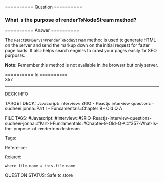 ========== Question ==========  

### What is the purpose of renderToNodeStream method?  

========== Answer ==========  

The `ReactDOMServer#renderToNodeStream` method is used to generate HTML on the server and send the markup down on the initial request for faster page loads. It also helps search engines to crawl your pages easily for SEO purposes.

**Note:** Remember this method is not available in the browser but only server.

========== Id ==========  
357

---

DECK INFO

TARGET DECK: Javascript::Interview::SRIQ - Reactjs interview questions - sudheer jonna::Part I - Fundamentals::Chapter 9 - Old Q A

FILE TAGS: #Javascript::#Interview::#SRIQ-Reactjs-interview-questions-sudheer-jonna::#Part-I-Fundamentals::#Chapter-9-Old-Q-A::#357-What-is-the-purpose-of-rendertonodestream

Tags:

Reference:

Related:

```dataview
where file.name = this.file.name
```

QUESTION STATUS: Safe to store
